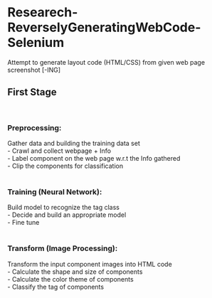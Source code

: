 # Researech-ReverselyGeneratingWebCode-Selenium
Attempt to generate layout code (HTML/CSS) from given web page screenshot [-ING]

<h2><b>First Stage</b></h2>
<br>
<h3>Preprocessing:</h3>
  Gather data and building the training data set <br>
  - Crawl and collect webpage + Info <br>
  - Label component on the web page w.r.t the Info gathered <br>
  - Clip the components for classification <br>
<br>

<h3>Training (Neural Network):</h3>
  Build model to recognize the tag class <br>
  - Decide and build an appropriate model <br>
  - Fine tune <br>
<br>

<h3>Transform (Image Processing):</h3>
    Transform the input component images into HTML code <br>
    - Calculate the shape and size of components <br>
    - Calculate the color theme of components <br>
    - Classify the tag of components <br>
<br>
 

